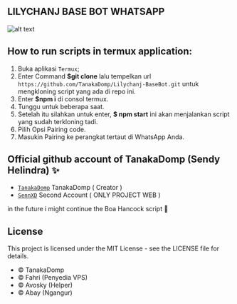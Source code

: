 ## LILYCHANJ BASE BOT WHATSAPP
![alt text](https://k.top4top.io/p_3234vu2qp1.jpg?raw=true)

## How to run scripts in termux application:

1. Buka aplikasi `Termux`;
2. Enter Command **$git clone** lalu tempelkan url `https://github.com/TanakaDomp/Lilychanj-BaseBot.git` untuk mengkloning  script yang ada di repo ini.
3. Enter **$npm i** di consol termux.
4. Tunggu untuk beberapa saat.
5. Setelah itu silahkan untuk enter, **$ npm start** ini akan menjalankan script yang sudah terkloning tadi.
6. Pilih Opsi Pairing code.
7. Masukin Pairing ke perangkat tertaut di WhatsApp Anda.


## Official github account of TanakaDomp (Sendy Helindra) ✨

- [`TanakaDomp`](https://github.com/TanakaDomp) TanakaDomp ( Creator )
- [`SennXD`](https://github.com/SennXD) Second Account ( ONLY PROJECT WEB )

in the future i might continue the Boa Hancock script 🌟

## License

This project is licensed under the MIT License - see the LICENSE file for details.







 
* © TanakaDomp
* © Fahri (Penyedia VPS)
* © Avosky (Helper)
* © Abay (Ngangur)
